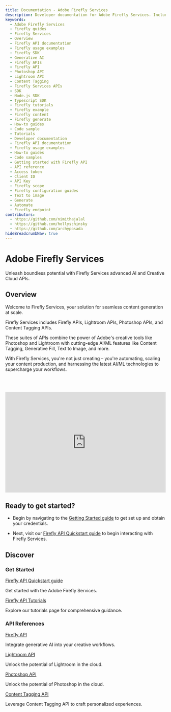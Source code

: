 ```yaml
---
title: Documentation - Adobe Firefly Services
description: Developer documentation for Adobe Firefly Services. Includes getting started guides, tutorials and SDK details.
keywords:
  - Adobe Firefly Services
  - Firefly guides
  - Firefly Services
  - Overview
  - Firefly API documentation
  - Firefly usage examples
  - Firefly SDK
  - Generative AI
  - Firefly APIs
  - Firefly API
  - Photoshop API
  - Lightroom API
  - Content Tagging
  - Firefly Services APIs
  - SDK
  - Node.js SDK
  - Typescript SDK
  - Firefly tutorials
  - Firefly example
  - Firefly content
  - Firefly generate
  - How-to guides  
  - Code sample
  - Tutorials
  - Developer documentation
  - Firefly API documentation
  - Firefly usage examples
  - How-to guides
  - Code samples
  - Getting started with Firefly API
  - API reference
  - Access token
  - Client ID
  - API Key
  - Firefly scope
  - Firefly configuration guides
  - Text to image
  - Generate
  - Automate
  - Firefly endpoint
contributors:
  - https://github.com/nimithajalal
  - https://github.com/hollyschinsky
  - https://github.com/archyposada
hideBreadcrumbNav: true
---
```


<Hero slots="heading, text" background="rgb(233, 80, 80)"/> 

# Adobe Firefly Services

Unleash boundless potential with Firefly Services advanced AI and Creative Cloud APIs.

## Overview

Welcome to Firefly Services, your solution for seamless content generation at scale.

Firefly Services includes Firefly APIs, Lightroom APIs, Photoshop APIs, and Content Tagging APIs.

These suites of APIs combine the power of Adobe's creative tools like Photoshop and Lightroom with cutting-edge AI/ML features like Content Tagging, Generative Fill, Text to Image, and more.

With Firefly Services, you're not just creating – you're automating, scaling your content production, and harnessing the latest AI/ML technologies to supercharge your workflows.

<br/><br/>
<div style="display: flex; justify-content: center;"> <iframe width="560" height="315" src="https://adobe.ly/ffs-overview" title="Introduction to Adobe Express Add-ons" frameborder="0" allow="accelerometer; autoplay; clipboard-write; encrypted-media; gyroscope; picture-in-picture; web-share" allowfullscreen></iframe> </div>

## Ready to get started?

- Begin by navigating to the [Getting Started guide](./get-started.md) to get set up and obtain your credentials.

- Next, visit our [Firefly API Quickstart guide](../firefly-api/guides/index.md) to begin interacting with Firefly Services.

## Discover

<DiscoverBlock slots="heading, link, text"/>

### Get Started

[Firefly API Quickstart guide](../firefly-api/guides/index.md)

Get started with the Adobe Firefly Services.

<DiscoverBlock slots="link, text"/>

[Firefly API Tutorials](../firefly-api/guides/how-tos/firefly-generate-image-api-tutorial.md)

Explore our tutorials page for comprehensive guidance.  

<DiscoverBlock slots="heading, link, text"/>

### API References

[Firefly API](../firefly-api/)

Integrate generative AI into your creative workflows.

<DiscoverBlock slots="link, text"/>

[Lightroom API](../lightroom/)

Unlock the potential of Lightroom in the cloud.

<DiscoverBlock slots="link, text"/>

[Photoshop API](../photoshop/)

Unlock the potential of Photoshop in the cloud.

<DiscoverBlock slots="link, text"/>

[Content Tagging API](https://experienceleague.adobe.com/docs/experience-platform/intelligent-services/content-commerce-ai/overview.html)

Leverage Content Tagging API to craft personalized experiences.

<br/><br/><br/><br/>
